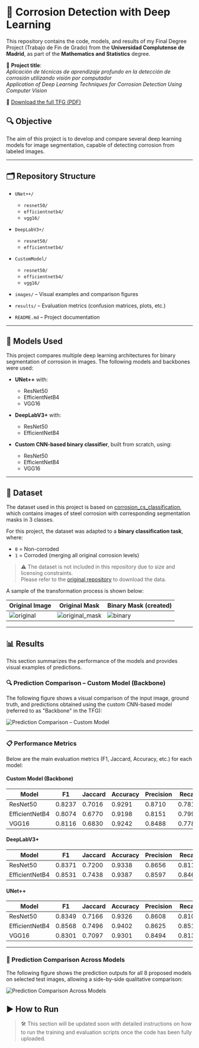 # 🧠 Corrosion Detection with Deep Learning

This repository contains the code, models, and results of my Final Degree Project (Trabajo de Fin de Grado) from the **Universidad Complutense de Madrid**, as part of the **Mathematics and Statistics** degree.

📘 **Project title**:  
*Aplicación de técnicas de aprendizaje profundo en la detección de corrosión utilizando visión por computador*  
*Application of Deep Learning Techniques for Corrosion Detection Using Computer Vision*

📄 [Download the full TFG (PDF)](TFG/CañeteMartiAlvaro_TFG.pdf)


## 🔍 Objective

The aim of this project is to develop and compare several deep learning models for image segmentation, capable of detecting corrosion from labeled images.

---

## 🗂️ Repository Structure

- `UNet++/`
  - `resnet50/`
  - `efficientnetb4/`
  - `vgg16/`

- `DeepLabV3+/`
  - `resnet50/`
  - `efficientnetb4/`

- `CustomModel/`
  - `resnet50/`
  - `efficientnetb4/`
  - `vgg16/`

- `images/` – Visual examples and comparison figures  
- `results/` – Evaluation metrics (confusion matrices, plots, etc.)
- `README.md` – Project documentation

---

## 🧪 Models Used

This project compares multiple deep learning architectures for binary segmentation of corrosion in images. The following models and backbones were used:

- **UNet++** with:
  - ResNet50
  - EfficientNetB4
  - VGG16

- **DeepLabV3+** with:
  - ResNet50
  - EfficientNetB4

- **Custom CNN-based binary classifier**, built from scratch, using:
  - ResNet50
  - EfficientNetB4
  - VGG16

---

## 📁 Dataset

The dataset used in this project is based on [corrosion_cs_classification](https://github.com/beric7/corrosion_cs_classification), which contains images of steel corrosion with corresponding segmentation masks in 3 classes.

For this project, the dataset was adapted to a **binary classification task**, where:
- `0` = Non-corroded
- `1` = Corroded (merging all original corrosion levels)

> ⚠️ The dataset is not included in this repository due to size and licensing constraints.  
> Please refer to the [original repository](https://github.com/beric7/corrosion_cs_classification) to download the data.

A sample of the transformation process is shown below:

| Original Image | Original Mask | Binary Mask (created)|
|----------------|----------------|--------------|
| ![original](images/img_og.jpeg) | ![original_mask](images/mask_og.png) | ![binary](images/mask_bin.png) |

---

## 📊 Results

This section summarizes the performance of the models and provides visual examples of predictions.

### 🔍 Prediction Comparison – Custom Model (Backbone)

The following figure shows a visual comparison of the input image, ground truth, and predictions obtained using the custom CNN-based model (referred to as "Backbone" in the TFG):

![Prediction Comparison – Custom Model](results/Comparación_imágenes.png)


---

### 📋 Performance Metrics

Below are the main evaluation metrics (F1, Jaccard, Accuracy, etc.) for each model:

#### Custom Model (Backbone)

| Model            | F1     | Jaccard | Accuracy | Precision | Recall | Specificity | AUC    |
|------------------|--------|---------|----------|-----------|--------|-------------|--------|
| ResNet50         | 0.8237 | 0.7016  | 0.9291   | 0.8710    | 0.7819 | 0.9686      | 0.8711 |
| EfficientNetB4   | 0.8074 | 0.6770  | 0.9198   | 0.8151    | 0.7997 | 0.9517      | 0.8757 |
| VGG16            | 0.8116 | 0.6830  | 0.9242   | 0.8488    | 0.7784 | 0.9629      | 0.8706 |

#### DeepLabV3+

| Model            | F1     | Jaccard | Accuracy | Precision | Recall | Specificity | AUC    |
|------------------|--------|---------|----------|-----------|--------|-------------|--------|
| ResNet50         | 0.8371 | 0.7200  | 0.9338   | 0.8656    | 0.8110 | 0.9664      | 0.8887 |
| EfficientNetB4   | 0.8531 | 0.7438  | 0.9387   | 0.8597    | 0.8466 | 0.9632      | 0.9049 |

#### UNet++

| Model            | F1     | Jaccard | Accuracy | Precision | Recall | Specificity | AUC    |
|------------------|--------|---------|----------|-----------|--------|-------------|--------|
| ResNet50         | 0.8349 | 0.7166  | 0.9326   | 0.8608    | 0.8106 | 0.9651      | 0.8879 |
| EfficientNetB4   | 0.8568 | 0.7496  | 0.9402   | 0.8625    | 0.8515 | 0.9638      | 0.9077 |
| VGG16            | 0.8301 | 0.7097  | 0.9301   | 0.8494    | 0.8131 | 0.9613      | 0.8872 |

---

### 🧪 Prediction Comparison Across Models

The following figure shows the prediction outputs for all 8 proposed models on selected test images, allowing a side-by-side qualitative comparison:

![Prediction Comparison Across Models](results/predicciones.png)



## ▶️ How to Run

> 🛠️ This section will be updated soon with detailed instructions on how to run the training and evaluation scripts once the code has been fully uploaded.

